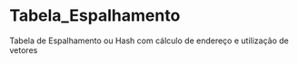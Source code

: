 # Tabela_Espalhamento
Tabela de Espalhamento ou Hash com cálculo de endereço e utilização de vetores
